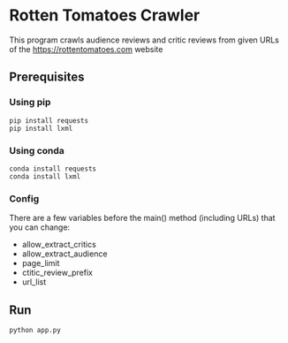 # Rotten Tomatoes Crawler

This program crawls audience reviews and critic reviews from given URLs of the https://rottentomatoes.com website

## Prerequisites

### Using pip

```
pip install requests
pip install lxml
```

### Using conda
```
conda install requests
conda install lxml
```

### Config
There are a few variables before the main() method (including URLs) that you can change:
* allow_extract_critics
* allow_extract_audience
* page_limit
* ctitic_review_prefix
* url_list


## Run

`python app.py`
